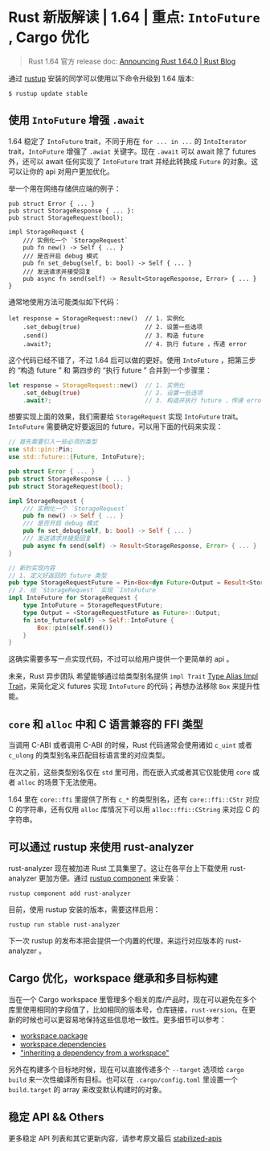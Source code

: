 # Rust 新版解读 | 1.64 | 重点: `IntoFuture` , Cargo 优化

> Rust 1.64 官方 release doc: [Announcing Rust 1.64.0 | Rust Blog](https://blog.rust-lang.org/2022/09/22/Rust-1.64.0.html)

通过 [rustup](https://www.rust-lang.org/tools/install) 安装的同学可以使用以下命令升级到 1.64 版本:

```shell
$ rustup update stable
```

## 使用 `IntoFuture` 增强 `.await`

1.64 稳定了 `IntoFuture` trait，不同于用在 `for ... in ...` 的 `IntoIterator` trait，`IntoFuture` 增强了 `.awiat` 关键字。现在 `.await` 可以 await 除了 futures 外，还可以 await 任何实现了 `IntoFuture` trait 并经此转换成 `Future` 的对象。这可以让你的 api 对用户更加优化。

举一个用在网络存储供应端的例子：

```rust,ignore,mdbook-runnable
pub struct Error { ... }
pub struct StorageResponse { ... }:
pub struct StorageRequest(bool);

impl StorageRequest {
    /// 实例化一个 `StorageRequest`
    pub fn new() -> Self { ... }
    /// 是否开启 debug 模式
    pub fn set_debug(self, b: bool) -> Self { ... }
    /// 发送请求并接受回复
    pub async fn send(self) -> Result<StorageResponse, Error> { ... }
}
```

通常地使用方法可能类似如下代码：

```rust,ignore,mdbook-runnable
let response = StorageRequest::new()  // 1. 实例化
    .set_debug(true)                  // 2. 设置一些选项
    .send()                           // 3. 构造 future
    .await?;                          // 4. 执行 future ，传递 error
```

这个代码已经不错了，不过 1.64 后可以做的更好。使用 `IntoFuture` ，把第三步的 “构造 future ” 和 第四步的 “执行 future ” 合并到一个步骤里：

```RUST
let response = StorageRequest::new()  // 1. 实例化
    .set_debug(true)                  // 2. 设置一些选项
    .await?;                          // 3. 构造并执行 future ，传递 error
```

想要实现上面的效果，我们需要给 `StorageRequest` 实现 `IntoFuture` trait。`IntoFuture` 需要确定好要返回的 future，可以用下面的代码来实现：

```rust
// 首先需要引入一些必须的类型
use std::pin::Pin;
use std::future::{Future, IntoFuture};

pub struct Error { ... }
pub struct StorageResponse { ... }
pub struct StorageRequest(bool);

impl StorageRequest {
    /// 实例化一个 `StorageRequest`
    pub fn new() -> Self { ... }
    /// 是否开启 debug 模式
    pub fn set_debug(self, b: bool) -> Self { ... }
    /// 发送请求并接受回复
    pub async fn send(self) -> Result<StorageResponse, Error> { ... }
}

// 新的实现内容
// 1. 定义好返回的 future 类型
pub type StorageRequestFuture = Pin<Box<dyn Future<Output = Result<StorageResponse, Error>> + Send + 'static>>
// 2. 给 `StorageRequest` 实现 `IntoFuture`
impl IntoFuture for StorageRequest {
    type IntoFuture = StorageRequestFuture;
    type Output = <StorageRequestFuture as Future>::Output;
    fn into_future(self) -> Self::IntoFuture {
        Box::pin(self.send())
    }
}
```

这确实需要多写一点实现代码，不过可以给用户提供一个更简单的 api 。

未来，Rust 异步团队 希望能够通过给类型别名提供 `impl Trait` [Type Alias Impl Trait](https://rust-lang.github.io/impl-trait-initiative/explainer/tait.html)，来简化定义 futures 实现 `IntoFuture` 的代码；再想办法移除 `Box` 来提升性能。

## `core` 和 `alloc` 中和 C 语言兼容的 FFI 类型

当调用 C-ABI 或者调用 C-ABI 的时候，Rust 代码通常会使用诸如 `c_uint` 或者 `c_ulong` 的类型别名来匹配目标语言里的对应类型。

在次之前，这些类型别名仅在 `std` 里可用，而在嵌入式或者其它仅能使用 `core` 或者 `alloc` 的场景下无法使用。

1.64 里在 `core::ffi` 里提供了所有 `c_*` 的类型别名，还有 `core::ffi::CStr` 对应 C 的字符串，还有仅用 `alloc` 库情况下可以用 `alloc::ffi::CString` 来对应 C 的字符串。

## 可以通过 rustup 来使用 rust-analyzer

rust-analyzer 现在被加进 Rust 工具集里了。这让在各平台上下载使用 rust-analyzer 更加方便。通过 [rustup component](https://rust-lang.github.io/rustup/concepts/components.html) 来安装：

```shell
rustup component add rust-analyzer
```

目前，使用 rustup 安装的版本，需要这样启用：

```shell
rustup run stable rust-analyzer
```

下一次 rustup 的发布本把会提供一个内置的代理，来运行对应版本的 rust-analyzer 。

## Cargo 优化，workspace 继承和多目标构建

当在一个 Cargo workspace 里管理多个相关的库/产品时，现在可以避免在多个库里使用相同的字段值了，比如相同的版本号，仓库链接，`rust-version`。在更新的时候也可以更容易地保持这些信息地一致性。更多细节可以参考：

- [workspace.package](https://doc.rust-lang.org/cargo/reference/workspaces.html#the-package-table)
- [workspace.dependencies](https://doc.rust-lang.org/cargo/reference/workspaces.html#the-dependencies-table)
- ["inheriting a dependency from a workspace"](https://doc.rust-lang.org/cargo/reference/specifying-dependencies.html#inheriting-a-dependency-from-a-workspace)

另外在构建多个目标地时候，现在可以直接传递多个 `--target` 选项给 `cargo build` 来一次性编译所有目标。也可以在 `.cargo/config.toml` 里设置一个 `build.target` 的 array 来改变默认构建时的对象。

## 稳定 API && Others

更多稳定 API 列表和其它更新内容，请参考原文最后 [stabilized-apis](https://blog.rust-lang.org/2022/09/22/Rust-1.64.0.html#stabilized-apis)
